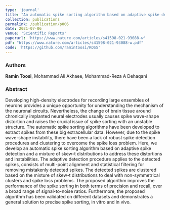 ```yaml
---
type: 'journal'
title: "An automatic spike sorting algorithm based on adaptive spike detection and a mixture of skew-t distributions"
collection: publications
permalink: /publication/p006
date: 2021-07-06
venue: 'Scientific Reports'
paperurl: 'https://www.nature.com/articles/s41598-021-93088-w'
pdf: "https://www.nature.com/articles/s41598-021-93088-w.pdf"
code: 'https://github.com/ramintoosi/ROSS'
---
```


<h3> Authors </h3>
<b>Ramin Toosi</b>, Mohammad Ali Akhaee, Mohammad-Reza A Dehaqani

<h3> Abstract </h3>
Developing high-density electrodes for recording large ensembles of neurons provides a unique opportunity for understanding the mechanism of the neuronal circuits. Nevertheless, the change of brain tissue around chronically implanted neural electrodes usually causes spike wave-shape distortion and raises the crucial issue of spike sorting with an unstable structure. The automatic spike sorting algorithms have been developed to extract spikes from these big extracellular data. However, due to the spike wave-shape instability, there have been a lack of robust spike detection procedures and clustering to overcome the spike loss problem. Here, we develop an automatic spike sorting algorithm based on adaptive spike detection and a mixture of skew-t distributions to address these distortions and instabilities. The adaptive detection procedure applies to the detected spikes, consists of multi-point alignment and statistical filtering for removing mistakenly detected spikes. The detected spikes are clustered based on the mixture of skew-t distributions to deal with non-symmetrical clusters and spike loss problems. The proposed algorithm improves the performance of the spike sorting in both terms of precision and recall, over a broad range of signal-to-noise ratios. Furthermore, the proposed algorithm has been validated on different datasets and demonstrates a general solution to precise spike sorting, in vitro and in vivo.